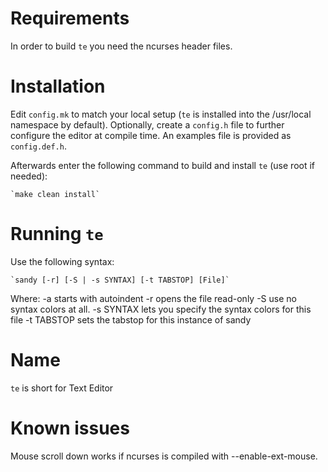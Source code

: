 Requirements
============
In order to build `te` you need the ncurses header files.


Installation
============
Edit `config.mk` to match your local setup (`te` is installed into the
/usr/local namespace by default). Optionally, create a `config.h` file to 
further configure the editor at compile time. An examples file is provided as 
`config.def.h`.

Afterwards enter the following command to build and install `te` (use root if
needed):

    `make clean install`


Running `te`
============
Use the following syntax:

	`sandy [-r] [-S | -s SYNTAX] [-t TABSTOP] [File]`

Where:
-a starts with autoindent
-r opens the file read-only
-S use no syntax colors at all.
-s SYNTAX  lets you specify the syntax colors for this file
-t TABSTOP sets the tabstop for this instance of sandy


Name
============
`te` is short for Text Editor


Known issues
============
Mouse scroll down works if ncurses is compiled with --enable-ext-mouse.
